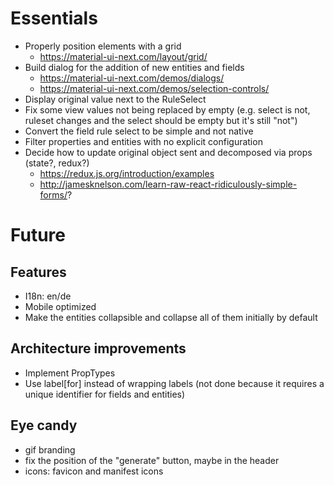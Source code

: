 # Essentials

* Properly position elements with a grid
    * https://material-ui-next.com/layout/grid/
* Build dialog for the addition of new entities and fields
    * https://material-ui-next.com/demos/dialogs/
    * https://material-ui-next.com/demos/selection-controls/
* Display original value next to the RuleSelect
* Fix some view values not being replaced by empty (e.g. select is not, ruleset changes and the select should be empty but it's still "not")
* Convert the field rule select to be simple and not native
* Filter properties and entities with no explicit configuration
* Decide how to update original object sent and decomposed via props (state?, redux?)
    * https://redux.js.org/introduction/examples
    * http://jamesknelson.com/learn-raw-react-ridiculously-simple-forms/?

# Future

## Features

* I18n: en/de
* Mobile optimized
* Make the entities collapsible and collapse all of them initially by default

## Architecture improvements

* Implement PropTypes
* Use label[for] instead of wrapping labels (not done because it requires a unique identifier for fields and entities)

## Eye candy

* gif branding
* fix the position of the "generate" button, maybe in the header
* icons: favicon and manifest icons
